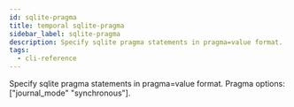 ```yaml
---
id: sqlite-pragma
title: temporal sqlite-pragma
sidebar_label: sqlite-pragma
description: Specify sqlite pragma statements in pragma=value format.
tags:
  - cli-reference
---
```


Specify sqlite pragma statements in pragma=value format.
Pragma options: ["journal_mode" "synchronous"].
